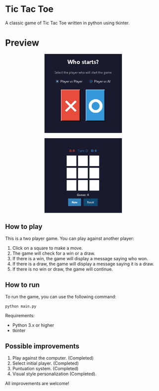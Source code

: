 # Tic Tac Toe

A classic game of Tic Tac Toe written in python using tkinter.

# Preview

<p align="center">
  <img src="public/demo1.png" alt="Demo 1" width="250"/>
</p>
<p align="center">
  <img src="public/demo2.png" alt="Demo 2" width="250"/>
</p>

## How to play

This is a two player game. You can play against another player:

1. Click on a square to make a move.
2. The game will check for a win or a draw.
3. If there is a win, the game will display a message saying who won.
4. If there is a draw, the game will display a message saying it is a draw.
5. If there is no win or draw, the game will continue.

## How to run

To run the game, you can use the following command:

```
python main.py
```

Requirements:

- Python 3.x or higher
- tkinter

## Possible improvements

1. Play against the computer. (Completed)
2. Select initial player. (Completed)
3. Puntuation system. (Completed)
4. Visual style personalization (Completed).

All improvements are welcome!

